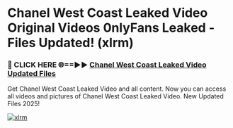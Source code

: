 # Chanel West Coast Leaked Video Original Videos 0nlyFans Leaked - Files Updated! (xlrm)

<h3>🔴 CLICK HERE 🌐==►► <a href="https://tinyurl.com/ehrbuxhb" rel="nofollow">Chanel West Coast Leaked Video Updated Files</a></h3>

Get Chanel West Coast Leaked Video and all content. Now you can access all videos and pictures of Chanel West Coast Leaked Video. New Updated Files 2025!

[![xlrm](https://i.imgur.com/lVYEuWS.gif)](https://tinyurl.com/ehrbuxhb)
